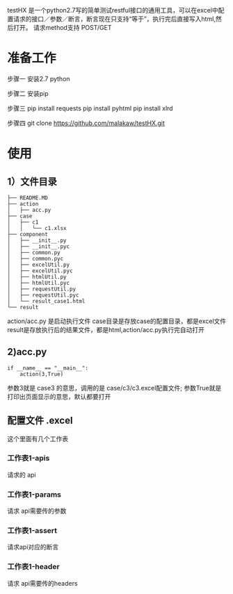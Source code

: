 
testHX 是一个python2.7写的简单测试restful接口的通用工具，可以在excel中配置请求的接口／参数／断言，断言现在只支持“等于”，执行完后直接写入html,然后打开。
请求method支持 POST/GET

# 准备工作 #

步骤一
安装2.7 python 

步骤二
安装pip

步骤三
pip install requests
pip install pyhtml
pip install xlrd


步骤四
 git clone https://github.com/malakaw/testHX.git


# 使用 #

## 1）文件目录 ##
```
├── README.MD
├── action
│   ├── acc.py
├── case
│   ├── c1
│   │   └── c1.xlsx
├── component
│   ├── __init__.py
│   ├── __init__.pyc
│   ├── common.py
│   ├── common.pyc
│   ├── excelUtil.py
│   ├── excelUtil.pyc
│   ├── htmlUtil.py
│   ├── htmlUtil.pyc
│   ├── requestUtil.py
│   ├── requestUtil.pyc
│   └── result_case1.html
└── result
```
action/acc.py 是启动执行文件
case目录是存放case的配置目录，都是excel文件
result是存放执行后的结果文件，都是html,action/acc.py执行完自动打开

## 2)acc.py ##
```    
if __name__ == "__main__":
    action(3,True)

```
参数3就是 case3 的意思，调用的是 case/c3/c3.excel配置文件;
参数True就是打印出页面显示的意思，默认都要打开




## 配置文件 .excel ##
这个里面有几个工作表

### 工作表1-apis ###
请求的 api
### 工作表1-params ###
请求 api需要传的参数
### 工作表1-assert ###
请求api对应的断言
### 工作表1-header ###
请求 api需要传的headers
